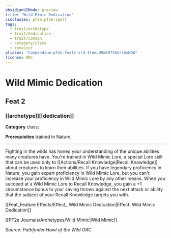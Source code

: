 ```yaml
---
obsidianUIMode: preview
title: "Wild Mimic Dedication"
cssclasses: pf2e,pf2e-spell
tags:
  - trait/archetype
  - trait/dedication
  - trait/common
  - category/class
  - remaster
aliases: "Compendium.pf2e.feats-srd.Item.U9mK9TXbGriGeMOW"
license: ORC
---
```

# Wild Mimic Dedication
## Feat 2
### [[archetype]][[dedication]]

**Category** class; 



**Prerequisites** trained in Nature
* * *
Fighting in the wilds has honed your understanding of the unique abilities many creatures have. You're trained in Wild Mimic Lore, a special Lore skill that can be used only to [[Actions/Recall Knowledge|Recall Knowledge]] about creatures to learn their abilities. If you have legendary proficiency in Nature, you gain expert proficiency in Wild Mimic Lore, but you can't increase your proficiency in Wild Mimic Lore by any other means. When you succeed at a Wild Mimic Lore to Recall Knowledge, you gain a +1 circumstance bonus to your saving throws against the next attack or ability that the subject of your Recall Knowledge targets you with.

[[Feat_Feature Effects/Effect_ Wild Mimic Dedication|Effect: Wild Mimic Dedication]]

[[PF2e Journals/Archetypes/Wild Mimic|Wild Mimic]]

*Source: Pathfinder Howl of the Wild*
*ORC*